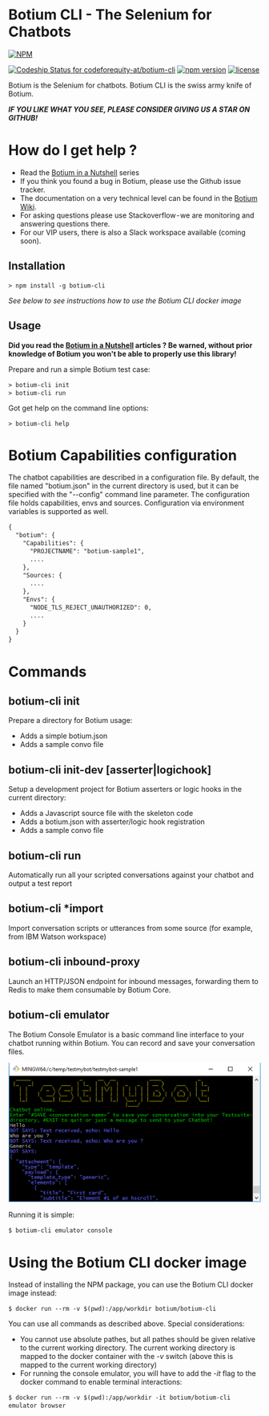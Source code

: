 Botium CLI - The Selenium for Chatbots
======================================

[![NPM](https://nodei.co/npm/botium-cli.png?downloads=true&downloadRank=true&stars=true)](https://nodei.co/npm/botium-cli/)

[ ![Codeship Status for codeforequity-at/botium-cli](https://app.codeship.com/projects/4d7fd410-18ab-0136-6ab1-6e2b4bb62b94/status?branch=master)](https://app.codeship.com/projects/283938)
[![npm version](https://badge.fury.io/js/botium-cli.svg)](https://badge.fury.io/js/botium-cli)
[![license](https://img.shields.io/github/license/mashape/apistatus.svg)]()

Botium is the Selenium for chatbots. Botium CLI is the swiss army knife of Botium.

**_IF YOU LIKE WHAT YOU SEE, PLEASE CONSIDER GIVING US A STAR ON GITHUB!_**

# How do I get help ?
* Read the [Botium in a Nutshell](https://medium.com/@floriantreml/botium-in-a-nutshell-part-1-overview-f8d0ceaf8fb4) series
* If you think you found a bug in Botium, please use the Github issue tracker.
* The documentation on a very technical level can be found in the [Botium Wiki](https://github.com/codeforequity-at/botium-core/wiki).
* For asking questions please use Stackoverflow - we are monitoring and answering questions there.
* For our VIP users, there is also a Slack workspace available (coming soon).

## Installation

```
> npm install -g botium-cli
```

_See below to see instructions how to use the Botium CLI docker image_

## Usage

__Did you read the [Botium in a Nutshell](https://medium.com/@floriantreml/botium-in-a-nutshell-part-1-overview-f8d0ceaf8fb4) articles ? Be warned, without prior knowledge of Botium you won't be able to properly use this library!__

Prepare and run a simple Botium test case:

```
> botium-cli init
> botium-cli run
```

Got get help on the command line options:

```
> botium-cli help
```

# Botium Capabilities configuration

The chatbot capabilities are described in a configuration file. By default, the file named "botium.json" in the current directory is used, but it can be specified with the "--config" command line parameter.
The configuration file holds capabilities, envs and sources. Configuration via environment variables is supported as well.


```
{
  "botium": {
    "Capabilities": {
      "PROJECTNAME": "botium-sample1",
      ....
    },
    "Sources: {
      ....
    },
    "Envs": {
      "NODE_TLS_REJECT_UNAUTHORIZED": 0,
      ....
    }
  }
}
```

# Commands

## botium-cli init

Prepare a directory for Botium usage:
* Adds a simple botium.json
* Adds a sample convo file

## botium-cli init-dev [asserter|logichook]

Setup a development project for Botium asserters or logic hooks in the current directory:
* Adds a Javascript source file with the skeleton code
* Adds a botium.json with asserter/logic hook registration
* Adds a sample convo file

## botium-cli run

Automatically run all your scripted conversations against your chatbot and output a test report

## botium-cli *import

Import conversation scripts or utterances from some source (for example, from IBM Watson workspace)

## botium-cli inbound-proxy

Launch an HTTP/JSON endpoint for inbound messages, forwarding them to Redis to make them consumable by Botium Core. 

## botium-cli emulator

The Botium Console Emulator is a basic command line interface to your chatbot running within Botium. You can record and save your conversation files.

![Botium Console Emulator](https://github.com/codeforequity-at/botium-docs/blob/master/deprecated/screenshots/chat.png)

Running it is simple:

    $ botium-cli emulator console

# Using the Botium CLI docker image

Instead of installing the NPM package, you can use the Botium CLI docker image instead:

    $ docker run --rm -v $(pwd):/app/workdir botium/botium-cli

You can use all commands as described above. Special considerations:

* You cannot use absolute pathes, but all pathes should be given relative to the current working directory. The current working directory is mapped to the docker container with the _-v_ switch (above this is mapped to the current working directory)
* For running the console emulator, you will have to add the _-it_ flag to the docker command to enable terminal interactions:
```
$ docker run --rm -v $(pwd):/app/workdir -it botium/botium-cli emulator browser
```
